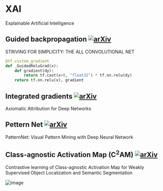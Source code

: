 # XAI
Explainable Artificial Intelligence

## Guided backpropagation [![arXiv](https://img.shields.io/badge/arXiv-2101.02127v2-b31b1b.svg?style=flat-square)](https://arxiv.org/abs/1412.6806)
STRIVING FOR SIMPLICITY: THE ALL CONVOLUTIONAL NET
>
```python
@tf.custom_gradient
def _GuidedReluGrad(x):
    def gradient(dy):
        return tf.cast(x>0, "float32") * tf.nn.relu(dy)
    return tf.nn.relu(x), gradient
```


## Integrated gradients [![arXiv](https://img.shields.io/badge/arXiv-2101.02127v2-b31b1b.svg?style=flat-square)](https://arxiv.org/abs/1703.01365)
Axiomatic Attribution for Deep Networks
>


## Pettern Net [![arXiv](https://img.shields.io/badge/arXiv-2101.02127v2-b31b1b.svg?style=flat-square)](https://arxiv.org/abs/1703.06339)
PatternNet: Visual Pattern Mining with Deep Neural Network
>

## Class-agnostic Activation Map (C<sup>2</sup>AM) [![arXiv](https://img.shields.io/badge/arXiv-2101.02127v2-b31b1b.svg?style=flat-square)](https://arxiv.org/abs/2203.13505) 
Contrastive learning of Class-agnostic Activation Map for Weakly Supervised Object Localization and Semantic Segmentation
> 

![image](https://user-images.githubusercontent.com/19265337/174466861-1542ca81-4578-4c9c-860e-4bea55b1c494.png)

